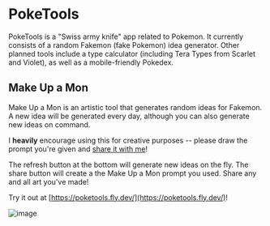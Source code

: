 # PokeTools

PokeTools is a "Swiss army knife" app related to Pokemon. It currently consists of a random Fakemon (fake Pokemon) idea generator. Other planned tools include a type calculator (including Tera Types from Scarlet and Violet), as well as a mobile-friendly Pokedex.

## Make Up a Mon

Make Up a Mon is an artistic tool that generates random ideas for Fakemon. A new idea will be generated every day, although you can also generate new ideas on command.

I **heavily** encourage using this for creative purposes -- please draw the prompt you're given and [share it with me](https://twitter.com/dyl_byl)!

The refresh button at the bottom will generate new ideas on the fly. The share button will create a the Make Up a Mon prompt you used. Share any and all art you've made!

Try it out at [https://poketools.fly.dev/](https://poketools.fly.dev/)!

![image](https://user-images.githubusercontent.com/6615820/211223099-f3976b2c-7f53-4d51-9108-6e4ed1e830f7.png)

